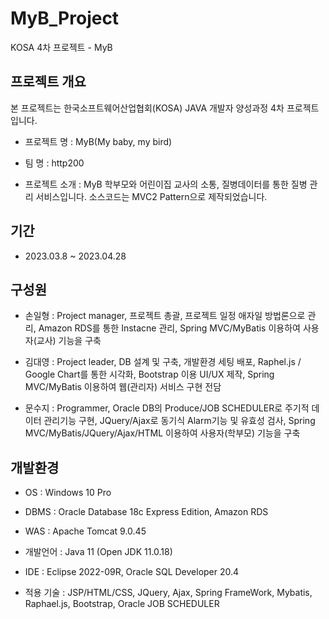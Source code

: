 # MyB_Project


KOSA 4차 프로젝트 - MyB

## 프로젝트 개요

본 프로젝트는 한국소프트웨어산업협회(KOSA) JAVA 개발자 양성과정 4차 프로젝트입니다. 

+ 프로젝트 명 : MyB(My baby, my bird)

+ 팀 명 : http200

+ 프로젝트 소개 : 
   MyB 학부모와 어린이집 교사의 소통, 질병데이터를 통한 질병 관리 서비스입니다.
   소스코드는 MVC2 Pattern으로 제작되었습니다. 

## 기간

+ 2023.03.8 ~ 2023.04.28

## 구성원

+ 손일형 : Project manager, 프로젝트 총괄, 프로젝트 일정 애자일 방법론으로 관리, Amazon RDS를 통한 Instacne 관리, Spring MVC/MyBatis 이용하여 사용자(교사) 기능을 구축

+ 김대영 : Project leader, DB 설계 및 구축, 개발환경 세팅 배포, Raphel.js / Google Chart를 통한 시각화, Bootstrap 이용 UI/UX 제작, Spring MVC/MyBatis 이용하여 웹(관리자) 서비스 구현 전담

+ 문수지 : Programmer, Oracle DB의 Produce/JOB SCHEDULER로 주기적 데이터 관리기능 구현, JQuery/Ajax로 동기식 Alarm기능 및 유효성 검사, Spring MVC/MyBatis/JQuery/Ajax/HTML 이용하여 사용자(학부모) 기능을 구축

## 개발환경

+ OS : Windows 10 Pro

+ DBMS : Oracle Database 18c Express Edition, Amazon RDS

+ WAS : Apache Tomcat 9.0.45 

+ 개발언어 : Java 11 (Open JDK 11.0.18)

+ IDE : Eclipse 2022-09R, Oracle SQL Developer 20.4

+ 적용 기술 : JSP/HTML/CSS, JQuery, Ajax, Spring FrameWork, Mybatis, Raphael.js, Bootstrap, Oracle JOB SCHEDULER
